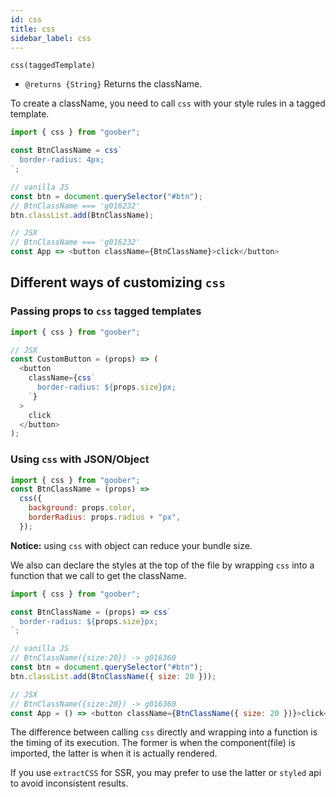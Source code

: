 ```yaml
---
id: css
title: css
sidebar_label: css
---
```


`css(taggedTemplate)`

- `@returns {String}` Returns the className.

To create a className, you need to call `css` with your style rules in a tagged template.

```js
import { css } from "goober";

const BtnClassName = css`
  border-radius: 4px;
`;

// vanilla JS
const btn = document.querySelector("#btn");
// BtnClassName === 'g016232'
btn.classList.add(BtnClassName);

// JSX
// BtnClassName === 'g016232'
const App => <button className={BtnClassName}>click</button>
```

## Different ways of customizing `css`

### Passing props to `css` tagged templates

```js
import { css } from "goober";

// JSX
const CustomButton = (props) => (
  <button
    className={css`
      border-radius: ${props.size}px;
    `}
  >
    click
  </button>
);
```

### Using `css` with JSON/Object

```js
import { css } from "goober";
const BtnClassName = (props) =>
  css({
    background: props.color,
    borderRadius: props.radius + "px",
  });
```

**Notice:** using `css` with object can reduce your bundle size.

We also can declare the styles at the top of the file by wrapping `css` into a function that we call to get the className.

```js
import { css } from "goober";

const BtnClassName = (props) => css`
  border-radius: ${props.size}px;
`;

// vanilla JS
// BtnClassName({size:20}) -> g016360
const btn = document.querySelector("#btn");
btn.classList.add(BtnClassName({ size: 20 }));

// JSX
// BtnClassName({size:20}) -> g016360
const App = () => <button className={BtnClassName({ size: 20 })}>click</button>;
```

The difference between calling `css` directly and wrapping into a function is the timing of its execution. The former is when the component(file) is imported, the latter is when it is actually rendered.

If you use `extractCSS` for SSR, you may prefer to use the latter or `styled` api to avoid inconsistent results.
